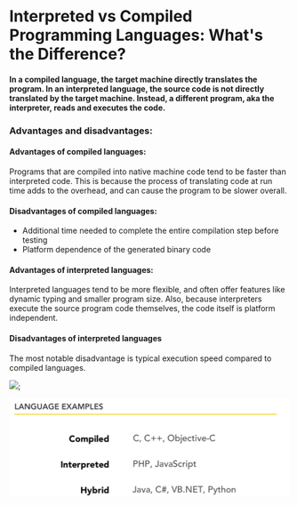 # Interpreted vs Compiled Programming Languages: What's the Difference?

#### In a compiled language, the target machine directly translates the program. In an interpreted language, the source code is not directly translated by the target machine. Instead, a different program, aka the interpreter, reads and executes the code.


### Advantages and disadvantages:

#### Advantages of compiled languages:

Programs that are compiled into native machine code tend to be faster than interpreted code. This is because the process of translating code at run time adds to the overhead, and can cause the program to be slower overall.

#### Disadvantages of compiled languages:

* Additional time needed to complete the entire compilation step before testing
* Platform dependence of the generated binary code

#### Advantages of interpreted languages:

Interpreted languages tend to be more flexible, and often offer features like dynamic typing and smaller program size. Also, because interpreters execute the source program code themselves, the code itself is platform independent.

#### Disadvantages of interpreted languages

The most notable disadvantage is typical execution speed compared to compiled languages.

![](https://www.youtube.com/watch?v=I1f45REi3k4&ab_channel=CodingMentors);

![](Untitled.png)
